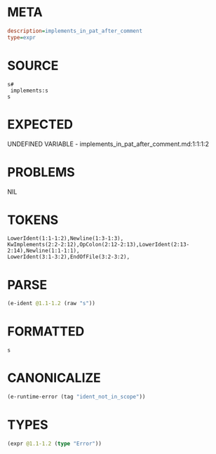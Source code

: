 # META
~~~ini
description=implements_in_pat_after_comment
type=expr
~~~
# SOURCE
~~~roc
s#
 implements:s
s
~~~
# EXPECTED
UNDEFINED VARIABLE - implements_in_pat_after_comment.md:1:1:1:2
# PROBLEMS
NIL
# TOKENS
~~~zig
LowerIdent(1:1-1:2),Newline(1:3-1:3),
KwImplements(2:2-2:12),OpColon(2:12-2:13),LowerIdent(2:13-2:14),Newline(1:1-1:1),
LowerIdent(3:1-3:2),EndOfFile(3:2-3:2),
~~~
# PARSE
~~~clojure
(e-ident @1.1-1.2 (raw "s"))
~~~
# FORMATTED
~~~roc
s
~~~
# CANONICALIZE
~~~clojure
(e-runtime-error (tag "ident_not_in_scope"))
~~~
# TYPES
~~~clojure
(expr @1.1-1.2 (type "Error"))
~~~
